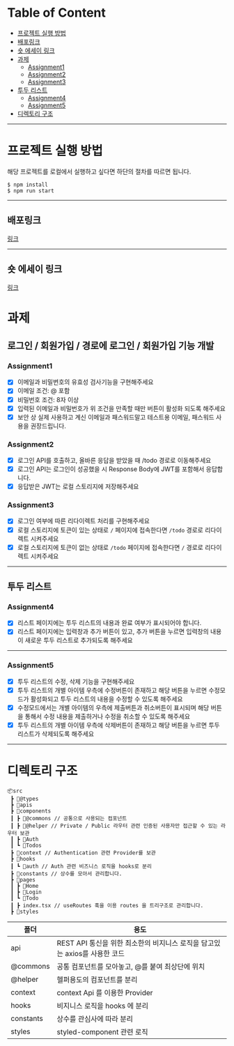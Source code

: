 # Table of Content

- [프로젝트 실행 방법](#프로젝트-실행-방법)
- [배포링크](#배포링크)
- [숏 에세이 링크](#숏-에세이-링크)
- [과제](#과제)
  - [Assignment1](#assignment1)
  - [Assignment2](#assignment2)
  - [Assignment3](#assignment3)
- [투두 리스트](#투두-리스트)
  - [Assignment4](#assignment4)
  - [Assignment5](#assignment5)
- [디렉토리 구조](#디렉토리-구조)

---

# 프로젝트 실행 방법

해당 프로젝트를 로컬에서 실행하고 싶다면 하단의 절차를 따르면 됩니다.

```
$ npm install
$ npm run start
```

---

## 배포링크

[링크](https://wanted-pre-onboarding-frontend-tau.vercel.app/)

---

## 숏 에세이 링크

[링크](https://velog.io/@leezer94/%EC%9B%90%ED%8B%B0%EB%93%9C-%ED%94%84%EB%A6%AC%EC%98%A8%EB%B3%B4%EB%94%A9-%ED%94%84%EB%A1%A0%ED%8A%B8%EC%97%94%EB%93%9C-%EC%9D%B8%ED%84%B4%EC%8B%AD-%EC%B0%B8%EA%B0%80-%EC%97%90%EC%84%B8%EC%9D%B4-%EC%9D%B4%EA%B1%B4%ED%9D%AC)

# 과제

## 로그인 / 회원가입 / 경로에 로그인 / 회원가입 기능 개발

### Assignment1

- [x] 이메일과 비밀번호의 유효성 검사기능을 구현해주세요
- [x] 이메일 조건: @ 포함
- [x] 비밀번호 조건: 8자 이상
- [x] 입력된 이메일과 비밀번호가 위 조건을 만족할 때만 버튼이 활성화 되도록 해주세요
- [x] 보안 상 실제 사용하고 계신 이메일과 패스워드말고 테스트용 이메일, 패스워드 사용을 권장드립니다.

### Assignment2

- [x] 로그인 API를 호출하고, 올바른 응답을 받았을 때 /todo 경로로 이동해주세요
- [x] 로그인 API는 로그인이 성공했을 시 Response Body에 JWT를 포함해서 응답합니다.
- [x] 응답받은 JWT는 로컬 스토리지에 저장해주세요

### Assignment3

- [x] 로그인 여부에 따른 리다이렉트 처리를 구현해주세요
- [x] 로컬 스토리지에 토큰이 있는 상태로 `/` 페이지에 접속한다면 `/todo` 경로로 리다이렉트 시켜주세요
- [x] 로컬 스토리지에 토큰이 없는 상태로 `/todo` 페이지에 접속한다면 `/` 경로로 리다이렉트 시켜주세요

---

## 투두 리스트

### Assignment4

- [x] 리스트 페이지에는 투두 리스트의 내용과 완료 여부가 표시되어야 합니다.
- [x] 리스트 페이지에는 입력창과 추가 버튼이 있고, 추가 버튼을 누르면 입력창의 내용이
      새로운 투두 리스트로 추가되도록 해주세요

---

### Assignment5

- [x] 투두 리스트의 수정, 삭제 기능을 구현해주세요
- [x] 투두 리스트의 개별 아이템 우측에 수정버튼이 존재하고 해당 버튼을 누르면 수정모드가 활성화되고 투두 리스트의 내용을 수정할 수 있도록 해주세요
- [x] 수정모드에서는 개별 아이템의 우측에 제출버튼과 취소버튼이 표시되며 해당 버튼을 통해서 수정 내용을 제출하거나 수정을 취소할 수 있도록 해주세요
- [x] 투두 리스트의 개별 아이템 우측에 삭제버튼이 존재하고 해당 버튼을 누르면 투두 리스트가 삭제되도록 해주세요

---

# 디렉토리 구조

```
📦src
 ┣ 📂@types
 ┣ 📂apis
 ┣ 📂components
 ┃ ┣ 📂@commons // 공통으로 사용되는 컴포넌트
 ┃ ┣ 📂@helper // Private / Public 라우터 관련 인증된 사용자만 접근할 수 있는 라우터 보관
 ┃ ┣ 📂Auth
 ┃ ┗ 📂Todos
 ┣ 📂context // Authentication 관련 Provider를 보관
 ┣ 📂hooks
 ┃ ┗ 📂auth // Auth 관련 비즈니스 로직을 hooks로 분리
 ┣ 📂constants // 상수를 모아서 관리합니다.
 ┣ 📂pages
 ┃ ┣ 📂Home
 ┃ ┣ 📂Login
 ┃ ┗ 📂Todo
 ┃ ┣ index.tsx // useRoutes 훅을 이용 routes 을 트리구조로 관리합니다.
 ┣ 📂styles
```

| 폴더      | 용도                                                                       |
| --------- | -------------------------------------------------------------------------- |
| api       | REST API 통신을 위한 최소한의 비지니스 로직을 담고있는 axios를 사용한 코드 |
| @commons  | 공통 컴포넌트를 모아놓고, @를 붙여 최상단에 위치                           |
| @helper   | 헬퍼용도의 컴포넌트를 분리                                                 |
| context   | context Api 를 이용한 Provider                                             |
| hooks     | 비지니스 로직을 hooks 에 분리                                              |
| constants | 상수를 관심사에 따라 분리                                                  |
| styles    | styled-component 관련 로직                                                 |
